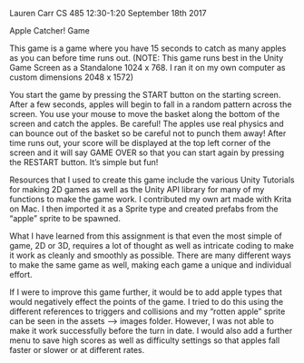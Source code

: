 
Lauren Carr
CS 485 12:30-1:20
September 18th 2017

Apple Catcher! Game

This game is a game where you have 15 seconds to catch as many apples as you can before time runs out. (NOTE: This game runs best in the Unity Game Screen as a Standalone 1024 x 768. I ran it on my own computer as custom dimensions 2048 x 1572)

You start the game by pressing the START button on the starting screen. After a few seconds, apples will begin to fall in a random pattern across the screen. You use your mouse to move the basket along the bottom of the screen and catch the apples. Be careful! The apples use real physics and can bounce out of the basket so be careful not to punch them away! After time runs out, your score will be displayed at the top left corner of the screen and it will say GAME OVER so that you can start again by pressing the RESTART button. It’s simple but fun! 

Resources that I used to create this game include the various Unity Tutorials for making 2D games as well as the Unity API library for many of my functions to make the game work. I contributed my own art made with Krita on Mac. I then imported it as a Sprite type and created prefabs from the “apple” sprite to be spawned. 

What I have learned from this assignment is that even the most simple of game, 2D or 3D, requires a lot of thought as well as intricate coding to make it work as cleanly and smoothly as possible. There are many different ways to make the same game as well, making each game a unique and individual effort. 

If I were to improve this game further, it would be to add apple types that would negatively effect the points of the game. I tried to do this using the different references to triggers and collisions and my “rotten apple” sprite can be seen in the assets —> images folder. However, I was not able to make it work successfully before the turn in date. I would also add a further menu to save high scores as well as difficulty settings so that apples fall faster or slower or at different rates. 
